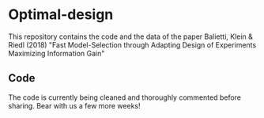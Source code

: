 # Optimal-design

This repository contains the code and the data of the paper Balietti, Klein & Riedl (2018) "Fast Model-Selection through Adapting Design of Experiments Maximizing Information Gain"


## Code

The code is currently being cleaned and thoroughly commented before sharing. Bear with us a few more weeks!
